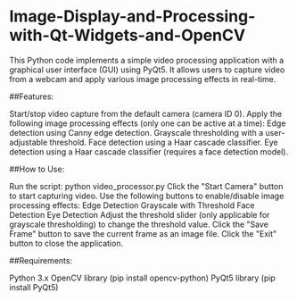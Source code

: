 # Image-Display-and-Processing-with-Qt-Widgets-and-OpenCV
This Python code implements a simple video processing application with a graphical user interface (GUI) using PyQt5. It allows users to capture video from a webcam and apply various image processing effects in real-time.

##Features:

Start/stop video capture from the default camera (camera ID 0).
Apply the following image processing effects (only one can be active at a time):
Edge detection using Canny edge detection.
Grayscale thresholding with a user-adjustable threshold.
Face detection using a Haar cascade classifier.
Eye detection using a Haar cascade classifier (requires a face detection model).

##How to Use:

Run the script: python video_processor.py
Click the "Start Camera" button to start capturing video.
Use the following buttons to enable/disable image processing effects:
Edge Detection
Grayscale with Threshold
Face Detection
Eye Detection
Adjust the threshold slider (only applicable for grayscale thresholding) to change the threshold value.
Click the "Save Frame" button to save the current frame as an image file.
Click the "Exit" button to close the application.

##Requirements:

Python 3.x
OpenCV library (pip install opencv-python)
PyQt5 library (pip install PyQt5)
